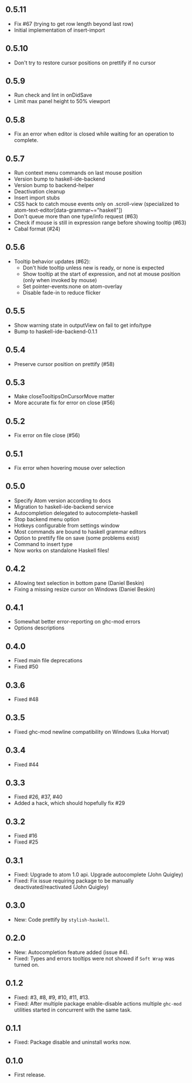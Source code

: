 ## 0.5.11
* Fix #67 (trying to get row length beyond last row)
* Initial implementation of insert-import

## 0.5.10
* Don't try to restore cursor positions on prettify if no cursor

## 0.5.9
* Run check and lint in onDidSave
* Limit max panel height to 50% viewport

## 0.5.8
* Fix an error when editor is closed while waiting
    for an operation to complete.

## 0.5.7
* Run context menu commands on last mouse position
* Version bump to haskell-ide-backend
* Version bump to backend-helper
* Deactivation cleanup
* Insert import stubs
* CSS hack to catch mouse events only on .scroll-view (specialized to atom-text-editor[data-grammar~="haskell"])
* Don't queue more than one type/info request (#63)
* Check if mouse is still in expression range before showing tooltip (#63)
* Cabal format (#24)

## 0.5.6
* Tooltip behavior updates (#62):
    - Don't hide tooltip unless new is
      ready, or none is expected
    - Show tooltip at the start of expression,
      and not at mouse position (only when invoked
      by mouse)
    - Set pointer-events:none on atom-overlay
    - Disable fade-in to reduce flicker

## 0.5.5
* Show warning state in outputView on fail to get info/type
* Bump to haskell-ide-backend-0.1.1

## 0.5.4
* Preserve cursor position on prettify (#58)

## 0.5.3
* Make closeTooltipsOnCursorMove matter
* More accurate fix for error on close (#56)

## 0.5.2
* Fix error on file close (#56)

## 0.5.1
* Fix error when hovering mouse over selection

## 0.5.0
* Specify Atom version according to docs
* Migration to haskell-ide-backend service
* Autocompletion delegated to autocomplete-haskell
* Stop backend menu option
* Hotkeys configurable from settings window
* Most commands are bound to haskell grammar editors
* Option to prettify file on save (some problems exist)
* Command to insert type
* Now works on standalone Haskell files!

## 0.4.2
* Allowing text selection in bottom pane (Daniel Beskin)
* Fixing a missing resize cursor on Windows (Daniel Beskin)

## 0.4.1
* Somewhat better error-reporting on ghc-mod errors
* Options descriptions

## 0.4.0
* Fixed main file deprecations
* Fixed #50

## 0.3.6
* Fixed #48

## 0.3.5
* Fixed ghc-mod newline compatibility on Windows (Luka Horvat)

## 0.3.4
* Fixed #44

## 0.3.3
* Fixed #26, #37, #40
* Added a hack, which should hopefully fix #29

## 0.3.2
* Fixed #16
* Fixed #25

## 0.3.1
* Fixed: Upgrade to atom 1.0 api.  Upgrade autocomplete (John Quigley)
* Fixed: Fix issue requiring package to be manually deactivated/reactivated (John Quigley)

## 0.3.0
* New: Code prettify by `stylish-haskell`.

## 0.2.0
* New: Autocompletion feature added (issue #4).
* Fixed: Types and errors tooltips were not showed if `Soft Wrap` was turned on.

## 0.1.2
* Fixed: #3, #8, #9, #10, #11, #13.
* Fixed: After multiple package enable-disable actions multiple `ghc-mod` utilities started in concurrent with the same task.

## 0.1.1
* Fixed: Package disable and uninstall works now.

## 0.1.0
* First release.
